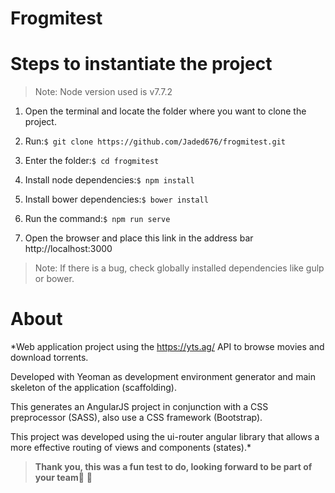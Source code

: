 # Frogmitest

# Steps to instantiate the project

> Note: Node version used is v7.7.2

1. Open the terminal and locate the folder where you want to clone the project.

2. Run:```$ git clone https://github.com/Jaded676/frogmitest.git```

3. Enter the folder:```$ cd frogmitest```

4. Install node dependencies:```$ npm install```

5. Install bower dependencies:```$ bower install```

6. Run the command:```$ npm run serve```

7. Open the browser and place this link in the address bar http://localhost:3000

> Note: If there is a bug, check globally installed dependencies like gulp or bower.

# About

*Web application project using the https://yts.ag/ API to browse movies and download torrents.

Developed with Yeoman as development environment generator and main skeleton of the application (scaffolding).

This generates an AngularJS project in conjunction with a CSS preprocessor (SASS), also use a CSS framework (Bootstrap).

This project was developed using the ui-router angular library that allows a more effective routing of views and components (states).*


> **Thank you, this was a fun test to do, looking forward to be part of your team**:metal: :tada:
